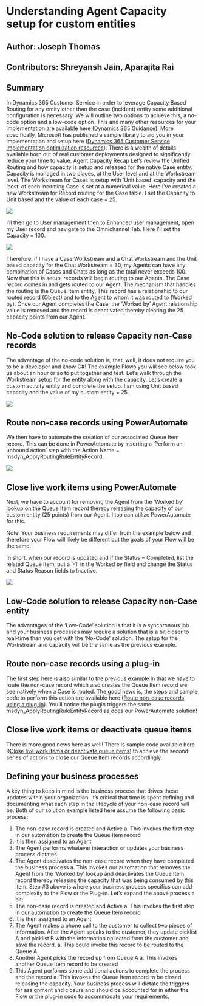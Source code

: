 # Understanding Agent Capacity setup for custom entities
## Author: Joseph Thomas
## Contributors: Shreyansh Jain, Aparajita Rai
## Summary
In Dynamics 365 Customer Service in order to leverage Capacity Based Routing for any entity other than the case (incident) entity some additional configuration is necessary. We will outline two options to achieve this, a no-code option and a low-code option. 
This and many other resources for your implementation are available here ([Dynamics 365 Guidance](https://learn.microsoft.com/en-us/dynamics365/guidance/#implementation-optimization-resources)). More specifically, Microsoft has published a sample library to aid you in your implementation and setup here ([Dynamics 365 Customer Service implementation optimization resources](https://learn.microsoft.com/en-us/dynamics365/guidance/resources/cs-index)). There is a wealth of details available born out of real customer deployments designed to significantly reduce your time to value.
Agent Capacity Recap
Let’s review the Unified Routing and how capacity is setup and released for the native Case entity. Capacity is managed in two places, at the User level and at the Workstream level. The Workstream for Cases is setup with ‘Unit based’ capacity and the ‘cost’ of each incoming Case is set at a numerical value. Here I’ve created a new Workstream for Record routing for the Case table. I set the Capacity to Unit based and the value of each case = 25.
 
![](Images/RC1.png)

I’ll then go to User management then to Enhanced user management, open my User record and navigate to the Omnichannel Tab. Here I’ll set the Capacity = 100.

![](Images/RC2.png)
 
Therefore, if I have a Case Workstream and a Chat Workstream and the Unit based capacity for the Chat Workstream = 30, my Agents can have any combination of Cases and Chats as long as the total never exceeds 100.
Now that this is setup, records will begin routing to our Agents. The Case record comes in and gets routed to our Agent. The mechanism that handles the routing is the Queue Item entity. This record has a relationship to our routed record (Object) and to the Agent to whom it was routed to (Worked by). Once our Agent completes the Case, the ‘Worked by’ Agent relationship value is removed and the record is deactivated thereby clearing the 25 capacity points from our Agent.

## No-Code solution to release Capacity non-Case records
The advantage of the no-code solution is, that, well, it does not require you to be a developer and know C#! The example Flows you will see below took us about an hour or so to put together and test. Let’s walk through the Workstream setup for the entity along with the capacity. Let’s create a custom activity entity and complete the setup. I am using Unit based capacity and the value of my custom entity = 25.

![](Images/RC3.png)
 
## Route non-case records using PowerAutomate
We then have to automate the creation of our associated Queue Item record. This can be done in PowerAutomate by inserting a ‘Perform an unbound action’ step with the Action Name = msdyn_ApplyRoutingRuleEntityRecord. 

![](Images/RC4.png)
 
## Close live work items using PowerAutomate
Next, we have to account for removing the Agent from the ‘Worked by’ lookup on the Queue Item record thereby releasing the capacity of our custom entity (25 points) from our Agent. I too can utilize PowerAutomate for this. 

Note: Your business requirements may differ from the example below and therefore your Flow will likely be different but the goals of your Flow will be the same. 

In short, when our record is updated and if the Status = Completed, list the related Queue Item, put a ‘-1’ in the Worked by field and change the Status and Status Reason fields to Inactive. 

![](Images/RC5.png)
 
## Low-Code solution to release Capacity non-Case entity
The advantages of the ‘Low-Code’ solution is that it is a synchronous job and your business processes may require a solution that is a bit closer to real-time than you get with the ‘No-Code’ solution. The setup for the Workstream and capacity will be the same as the previous example.

## Route non-case records using a plug-in
The first step here is also similar to the previous example in that we have to route the non-case record which also creates the Queue Item record we see natively when a Case is routed. The good news is, the steps and sample code to perform this action are available here ([Route non-case records using a plug-in](https://learn.microsoft.com/en-us/dynamics365/customer-service/trigger-routing-non-case-records)). You’ll notice the plugin triggers the same msdyn_ApplyRoutingRuleEntityRecord as does our PowerAutomate solution!

## Close live work items or deactivate queue items
There is more good news here as well! There is sample code available here 9[Close live work items or deactivate queue items](https://learn.microsoft.com/en-us/dynamics365/customer-service/deactivate-queue-items)) to achieve the second series of actions to close our Queue Item records accordingly. 

## Defining your business processes
A key thing to keep in mind is the business process that drives these updates within your organization. It’s critical that time is spent defining and documenting what each step in the lifecycle of your non-case record will be. Both of our solution example listed here assume the following basic process;
1.	The non-case record is created and Active
a.	This invokes the first step in our automation to create the Queue Item record
2.	It is then assigned to an Agent
3.	The Agent performs whatever interaction or updates your business process dictates
4.	The Agent deactivates the non-case record when they have completed the business process
a.	This invokes our automation that removes the Agent from the ‘Worked by’ lookup and deactivates the Queue Item record thereby releasing the capacity that was being consumed by this item.
Step #3 above is where your business process specifics can add complexity to the Flow or the Plug-in. Let’s expand the above process a bit:
1.	The non-case record is created and Active
a.	This invokes the first step in our automation to create the Queue Item record
2.	It is then assigned to an Agent
3.	The Agent makes a phone call to the customer to collect two pieces of information. After the Agent speaks to the customer, they update picklist A and picklist B with the information collected from the customer and save the record.
a.	This could invoke this record to be routed to the Queue A
4.	Another Agent picks the record up from Queue A
a.	This invokes another Queue Item record to be created
5.	This Agent performs some additional actions to complete the process and the record
a.	This invokes the Queue Item record to be closed releasing the capacity.
Your business process will dictate the triggers for assignment and closure and should be accounted for in either the Flow or the plug-in code to accommodate your requirements.

